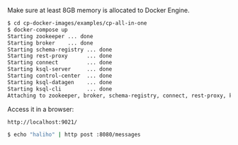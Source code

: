 
Make sure at least 8GB memory is allocated to Docker Engine.

```bash
$ cd cp-docker-images/examples/cp-all-in-one
$ docker-compose up
Starting zookeeper ... done
Starting broker    ... done
Starting schema-registry ... done
Starting rest-proxy      ... done
Starting connect         ... done
Starting ksql-server     ... done
Starting control-center  ... done
Starting ksql-datagen    ... done
Starting ksql-cli        ... done
Attaching to zookeeper, broker, schema-registry, connect, rest-proxy, ksql-server, ksql-datagen, ksql-cli, control-center
```

Access it in a browser:
```bash
http://localhost:9021/
```

```bash
$ echo "haliho" | http post :8080/messages
```

